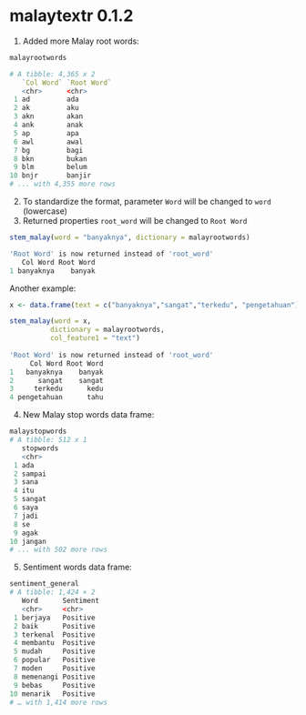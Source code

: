 # malaytextr 0.1.2

1. Added more Malay root words:

``` r
malayrootwords

# A tibble: 4,365 x 2
   `Col Word` `Root Word`
   <chr>      <chr>      
 1 ad         ada        
 2 ak         aku        
 3 akn        akan       
 4 ank        anak       
 5 ap         apa        
 6 awl        awal       
 7 bg         bagi       
 8 bkn        bukan      
 9 blm        belum      
10 bnjr       banjir     
# ... with 4,355 more rows
```


2. To standardize the format, parameter `Word` will be changed to `word` (lowercase)
3. Returned properties `root_word` will be changed to `Root Word`

``` r
stem_malay(word = "banyaknya", dictionary = malayrootwords)

'Root Word' is now returned instead of 'root_word'
   Col Word Root Word
1 banyaknya    banyak
```

Another example:

``` r
x <- data.frame(text = c("banyaknya","sangat","terkedu", "pengetahuan"))

stem_malay(word = x, 
          dictionary = malayrootwords, 
          col_feature1 = "text")
  
'Root Word' is now returned instead of 'root_word'
     Col Word Root Word
1   banyaknya    banyak
2      sangat    sangat
3     terkedu      kedu
4 pengetahuan      tahu
```

4. New Malay stop words data frame:

``` r
malaystopwords
# A tibble: 512 x 1
   stopwords
   <chr>    
 1 ada      
 2 sampai   
 3 sana     
 4 itu      
 5 sangat   
 6 saya     
 7 jadi     
 8 se       
 9 agak     
10 jangan   
# ... with 502 more rows
```

5. Sentiment words data frame:

``` r
sentiment_general
# A tibble: 1,424 × 2
   Word      Sentiment
   <chr>     <chr>    
 1 berjaya   Positive 
 2 baik      Positive 
 3 terkenal  Positive 
 4 membantu  Positive 
 5 mudah     Positive 
 6 popular   Positive 
 7 moden     Positive 
 8 memenangi Positive 
 9 bebas     Positive 
10 menarik   Positive 
# … with 1,414 more rows
```
